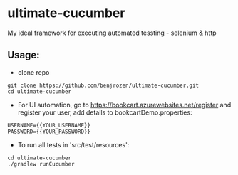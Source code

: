 # ultimate-cucumber
My ideal framework for executing automated tessting - selenium &amp; http

## Usage:

* clone repo
```
git clone https://github.com/benjrozen/ultimate-cucumber.git
cd ultimate-cucumber
```
* For UI automation, go to https://bookcart.azurewebsites.net/register and register your user, add details to bookcartDemo.properties:

```
USERNAME={{YOUR_USERNAME}}
PASSWORD={{YOUR_PASSWORD}}
```
* To run all tests in 'src/test/resources':
```
cd ultimate-cucumber
./gradlew runCucumber
```
